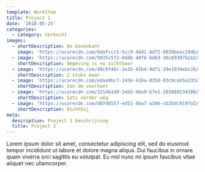 ```yaml
---
template: WorkItem
title: Project 1
date: '2018-05-25'
categories:
  - category: Verkocht
images:
  - shortDescription: De bovenkant
    image: 'https://ucarecdn.com/6dafccc5-5cc9-4b91-8d72-6039beac194b/'
  - image: 'https://ucarecdn.com/9935c572-8ddb-40f6-bd63-36c69307b2e2/'
    shortDescription: Omgeving is nu zichtbaar
  - image: 'https://ucarecdn.com/48c8f46c-1e35-45b4-9d71-19e1039ebc26/'
    shortDescription: 2 stuks maar
  - image: 'https://ucarecdn.com/edaa9bc7-143e-416a-835d-03c9ceb5a333/'
    shortDescription: Van de voorkant
  - image: 'https://ucarecdn.com/3214b1d0-2eb5-4be9-b7e1-285869234388/'
    shortDescription: Iets verder weg
  - image: 'https://ucarecdn.com/d07d6557-ed51-46a7-a266-cb35dc9197a3/'
    shortDescription: Dichtbij
meta:
  description: Project 1 beschrijving
  title: Project 1
---
```

Lorem ipsum dolor sit amet, consectetur adipiscing elit, sed do eiusmod tempor incididunt ut labore et dolore magna aliqua. Dui faucibus in ornare quam viverra orci sagittis eu volutpat. Eu nisl nunc mi ipsum faucibus vitae aliquet nec ullamcorper.
